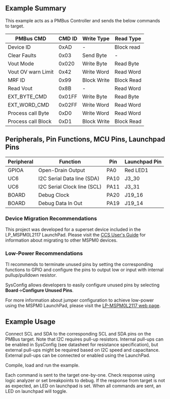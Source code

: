 ## Example Summary

This example acts as a PMBus Controller and sends the below commands to target.

PMBus CMD          | CMD ID |  Write Type | Read Type
-------------------|--------|-------------|-----------
Device ID          | 0xAD   |  -          | Block read
Clear Faults       | 0x03   | Send Byte   | -
Vout Mode          | 0x020  | Write Byte  | Read Byte
Vout OV warn Limit | 0x42   | Write Word  | Read Word
MRF ID             | 0x99   | Block Write | Block Read
Read Vout          | 0x8B   | -           | Read Word
EXT_BYTE_CMD       | 0x01FF | Write Byte  | Read Byte
EXT_WORD_CMD       | 0x02FF | Write Word  | Read Word
Process call Byte  | 0xD0   | Write Word  | Read Word
Process call Block | 0xD1   | Block Write | Block Read

## Peripherals, Pin Functions, MCU Pins, Launchpad Pins
| Peripheral | Function | Pin | Launchpad Pin |
| --- | --- | --- | --- |
| GPIOA | Open-Drain Output | PA0 | Red LED1 |
| UC6 | I2C Serial Data line (SDA) | PA10 | J3_30 |
| UC6 | I2C Serial Clock line (SCL) | PA11 | J3_31 |
| BOARD | Debug Clock | PA20 | J19_16 |
| BOARD | Debug Data In Out | PA19 | J19_14 |

### Device Migration Recommendations
This project was developed for a superset device included in the LP_MSPM0L2117 LaunchPad. Please
visit the [CCS User's Guide](https://software-dl.ti.com/msp430/esd/MSPM0-SDK/latest/docs/english/tools/ccs_ide_guide/doc_guide/doc_guide-srcs/ccs_ide_guide.html#manual-migration)
for information about migrating to other MSPM0 devices.

### Low-Power Recommendations
TI recommends to terminate unused pins by setting the corresponding functions to
GPIO and configure the pins to output low or input with internal
pullup/pulldown resistor.

SysConfig allows developers to easily configure unused pins by selecting **Board**→**Configure Unused Pins**.

For more information about jumper configuration to achieve low-power using the
MSPM0 LaunchPad, please visit the [LP-MSPM0L2117 web page](https://www.ti.com/tool/LP-MSPM0L2117).

## Example Usage

Connect SCL and SDA to the corresponding SCL and SDA pins on the PMBus target.
Note that I2C requires pull-up resistors. Internal pull-ups can be enabled in
SysConfig (see datasheet for resistance specification), but external pull-ups
might be required based on I2C speed and capacitance. External pull-ups can be
connected or enabled using the LaunchPad.

Compile, load and run the example.

Each command is sent to the target one-by-one. Check response using logic analyzer or set breakpoints to debug. If the response from target is not as expected, an LED on launchpad is set. When all commands are sent, an LED on launchpad will toggle.